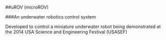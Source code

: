 ##uROV (microROV)

###An underwater robotics control system

Developed to control a miniature underwater robot being demonstrated at the 2014 USA Science and Engineering Festival (USASEF)


